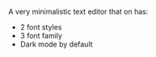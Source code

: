 A very minimalistic text editor that on has:
 - 2 font styles
 - 3 font family
 - Dark mode by default
